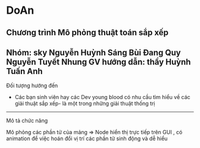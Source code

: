 # DoAn
Chương trình Mô phỏng thuật toán sắp xếp
---------------------------------------------------
Nhóm: sky
Nguyễn Huỳnh Sáng
Bùi Đang Quy
Nguyễn Tuyết Nhung
GV hướng dẫn: thầy Huỳnh Tuấn Anh
----------------------------------------------------
Đối tượng hướng đến
- Các bạn sinh viên hay các Dev young blood có nhu cầu tìm hiểu về các giải thuật sắp xếp- là một
trong những giải thuật thống trị
----------------------------------------------------
Mô tả chức năng

Mô phỏng các phần tử của mảng => Node hiển thị trực tiếp trên GUI , có animation để việc hoán
đổi vị trí các phần tử sinh động và dễ hiểu
